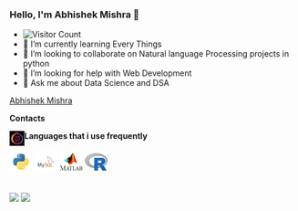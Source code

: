 ### Hello, I'm Abhishek Mishra 👋
<!--<img src ="https://github.com/abhishekmishra25/abhishekmishra25/blob/main/_CHI5204-01.jpeg.jpg">-->
<!--- 🔭 I’m currently working on Optical Character Recognition-->
- <img src="https://komarev.com/ghpvc/?username=abhishekmishra25" alt="Visitor Count" />
- 🌱 I’m currently learning Every Things
- 👯 I’m looking to collaborate on Natural language Processing projects in python
- 🤔 I’m looking for help with Web Development
- 💬 Ask me about Data Science and DSA
<div class="badge-base LI-profile-badge" data-locale="en_US" data-size="medium" data-theme="dark" data-type="VERTICAL" data-vanity="abhishekmishra25" data-version="v1"><a class="badge-base__link LI-simple-link" href="https://in.linkedin.com/in/abhishekmishra25?trk=profile-badge">Abhishek Mishra</a></div>
              
<!---- 😄 Pronouns: ...
- ⚡ Fun fact: ...
-->

**Contacts**
<br>

 <a href="https://www.instagram.com/i_am_abhishek_602/"><img align="left" alt="Abhishek's Insta" width="26px" src="https://github.com/abhishekmishra25/abhishekmishra25/blob/main/download.jpg"></a>

**Languages that i use frequently**  
<br>
<code><img height="40" src="https://raw.githubusercontent.com/github/explore/80688e429a7d4ef2fca1e82350fe8e3517d3494d/topics/python/python.png"></code>
<code><img height="40" src="https://raw.githubusercontent.com/github/explore/80688e429a7d4ef2fca1e82350fe8e3517d3494d/topics/mysql/mysql.png"></code>
<code><img height="40" src="https://raw.githubusercontent.com/github/explore/80688e429a7d4ef2fca1e82350fe8e3517d3494d/topics/matlab/matlab.png"></code>
<code><img height="40" src="https://raw.githubusercontent.com/github/explore/80688e429a7d4ef2fca1e82350fe8e3517d3494d/topics/r/r.png"></code>
<br>
<br>


<img src="https://github-readme-stats.vercel.app/api?username=abhishekmishra25&&show_icons=true&title_color=ffffff&icon_color=bb2acf&text_color=daf7dc&bg_color=151515">
<img src ="https://github-readme-stats.vercel.app/api/top-langs/?username=abhishekmishra25">
